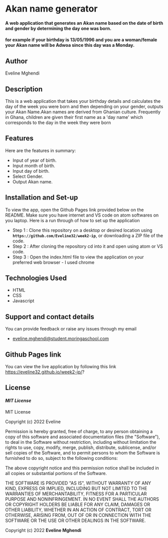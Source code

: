 # Akan name generator
#### A web application that generates an Akan name based on the date of birth and gender by determining the day one was born.
#### for example if your birthday is 13/05/1996 and you are a woman/female your Akan name will be Adwoa since this day was a Monday.

## Author
Eveline Mghendi


## Description
This is a web application that takes your birthday details and calculates the day of the week you were born and then depending on your gender, outputs your Akan Name.Akan names are derived from Ghanian culture. Frequently in Ghana, children are given their first name as a 'day name' which corresponds to the day in the week they were born

## Features
Here are the features in summary:
* Input of year of birth.
* Input month of birth.
* Input day of birth.
* Select Gender.
* Output Akan name.


## Installation and Set-up
To view the app, open the Github Pages link provided below on the README.
Make sure you have internet and VS code on atom softwares on you laptop.
Here is a run through of how to set up the application
* Step 1 : Clone this repository on a desktop or desired location using **`https://github.com/Eveline32/week2-ip`**, or downloading a ZIP file of the code.
* Step 2 : After cloning the repository cd into it and open using atom or VS code.
* Step 3 : Open the index.html file to view the application on your preferred web browser - I used chrome

## Technologies Used
* HTML  
* CSS
* Javascript


## Support and contact details
You can provide feedback or raise any issues through my email
* eveline.mghendi@student.moringaschool.com

## Github Pages link
You can view the live application by following this link https://eveline32.github.io/week2-ip/?

## License
#### *MIT License*
MIT License

Copyright (c) 2022 Eveline

Permission is hereby granted, free of charge, to any person obtaining a copy
of this software and associated documentation files (the "Software"), to deal
in the Software without restriction, including without limitation the rights
to use, copy, modify, merge, publish, distribute, sublicense, and/or sell
copies of the Software, and to permit persons to whom the Software is
furnished to do so, subject to the following conditions:

The above copyright notice and this permission notice shall be included in all
copies or substantial portions of the Software.

THE SOFTWARE IS PROVIDED "AS IS", WITHOUT WARRANTY OF ANY KIND, EXPRESS OR
IMPLIED, INCLUDING BUT NOT LIMITED TO THE WARRANTIES OF MERCHANTABILITY,
FITNESS FOR A PARTICULAR PURPOSE AND NONINFRINGEMENT. IN NO EVENT SHALL THE
AUTHORS OR COPYRIGHT HOLDERS BE LIABLE FOR ANY CLAIM, DAMAGES OR OTHER
LIABILITY, WHETHER IN AN ACTION OF CONTRACT, TORT OR OTHERWISE, ARISING FROM,
OUT OF OR IN CONNECTION WITH THE SOFTWARE OR THE USE OR OTHER DEALINGS IN THE
SOFTWARE.


Copyright (c) 2022 **Eveline Mghendi**
